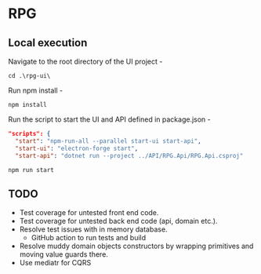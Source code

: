 # RPG

## Local execution

Navigate to the root directory of the UI project -

```
cd .\rpg-ui\ 
```
Run npm install - 

```
npm install
```

Run the script to start the UI and API defined in package.json -

```json
"scripts": {
  "start": "npm-run-all --parallel start-ui start-api",
  "start-ui": "electron-forge start",
  "start-api": "dotnet run --project ../API/RPG.Api/RPG.Api.csproj"
```

```
npm run start
```

## TODO
- Test coverage for untested front end code.
- Test coverage for untested back end code (api, domain etc.).
- Resolve test issues with in memory database. 
  - GitHub action to run tests and build
- Resolve muddy domain objects constructors by wrapping primitives and moving value guards there.
- Use mediatr for CQRS
